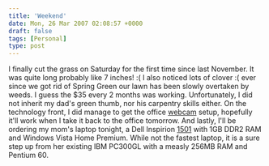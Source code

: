 ```yaml
---
title: 'Weekend'
date: Mon, 26 Mar 2007 02:08:57 +0000
draft: false
tags: [Personal]
type: post
---
```


I finally cut the grass on Saturday for the first time since last November. It was quite long probably like 7 inches! :( I also noticed lots of clover :( ever since we got rid of Spring Green our lawn has been slowly overtaken by weeds. I guess the $35 every 2 months was working. Unfortunately, I did not inherit my dad's green thumb, nor his carpentry skills either. On the technology front, I did manage to get the office [webcam](http://www.axis.com/products/cam_207mw/) setup, hopefully it'll work when I take it back to the office tomorrow. And lastly, I'll be ordering my mom's laptop tonight, a Dell Inspirion [1501](http://http://www.dell.com/content/products/productdetails.aspx/inspn_1501?c=us&cs=19&l=en&s=dhs) with 1GB DDR2 RAM and Windows Vista Home Premium. While not the fastest laptop, it is a sure step up from her existing IBM PC300GL with a measly 256MB RAM and Pentium 60.